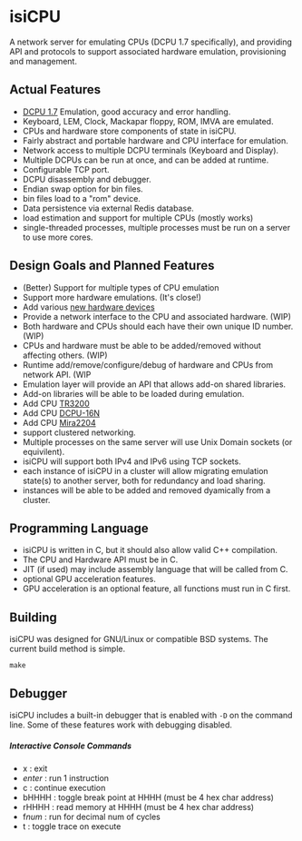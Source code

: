 isiCPU
======

A network server for emulating CPUs (DCPU 1.7 specifically), and providing API and protocols to support associated hardware emulation, provisioning and management.

Actual Features
------

 - [DCPU 1.7] Emulation, good accuracy and error handling.
 - Keyboard, LEM, Clock, Mackapar floppy, ROM, IMVA are emulated.
 - CPUs and hardware store components of state in isiCPU.
 - Fairly abstract and portable hardware and CPU interface for emulation.
 - Network access to multiple DCPU terminals (Keyboard and Display).
 - Multiple DCPUs can be run at once, and can be added at runtime.
 - Configurable TCP port.
 - DCPU disassembly and debugger.
 - Endian swap option for bin files.
 - bin files load to a "rom" device.
 - Data persistence via external Redis database.
 - load estimation and support for multiple CPUs (mostly works)
 - single-threaded processes, multiple processes must be run on a server to use more cores.

Design Goals and Planned Features
------

 - (Better) Support for multiple types of CPU emulation
 - Support more hardware emulations. (It's close!)
 - Add various [new hardware devices][Hardware]
 - Provide a network interface to the CPU and associated hardware. (WIP)
 - Both hardware and CPUs should each have their own unique ID number. (WIP)
 - CPUs and hardware must be able to be added/removed without affecting others. (WIP)
 - Runtime add/remove/configure/debug of hardware and CPUs from network API. (WIP
 - Emulation layer will provide an API that allows add-on shared libraries.
 - Add-on libraries will be able to be loaded during emulation.
 - Add CPU [TR3200]
 - Add CPU [DCPU-16N]
 - Add CPU [Mira2204]
 - support clustered networking.
 - Multiple processes on the same server will use Unix Domain sockets (or equivilent).
 - isiCPU will support both IPv4 and IPv6 using TCP sockets.
 - each instance of isiCPU in a cluster will allow migrating emulation state(s) to another server, both for redundancy and load sharing.
 - instances will be able to be added and removed dyamically from a cluster.

  [DCPU 1.7]: https://raw.githubusercontent.com/gatesphere/demi-16/master/docs/dcpu-specs/dcpu-1-7.txt "DCPU Specs"
  [Hardware]: https://github.com/techcompliant/TC-Specs "Tech Compliant Specs"
  [TR3200]: https://github.com/trillek-team/trillek-computer/blob/master/cpu/TR3200.md "TR3200 CPU Specs"
  [DCPU-16N]: https://gist.github.com/Meisaka/8800367 "DCPU-16N Specification"
  [Mira2204]: https://github.com/Meisaka/MiraISA/blob/mira2204/mira2204.txt "Mira2204 Instruction Set Architecture"

Programming Language
------

 - isiCPU is written in C, but it should also allow valid C++ compilation.
 - The CPU and Hardware API must be in C.
 - JIT (if used) may include assembly language that will be called from C.
 - optional GPU acceleration features.
 - GPU acceleration is an optional feature, all functions must run in C first.

Building
------

isiCPU was designed for GNU/Linux or compatible BSD systems.
The current build method is simple.

    make


Debugger
-------

isiCPU includes a built-in debugger that is enabled with `-D` on the command line.
Some of these features work with debugging disabled.

##### Interactive Console Commands
 - x : exit
 - *enter* : run 1 instruction
 - c : continue execution
 - bHHHH : toggle break point at HHHH (must be 4 hex char address)
 - rHHHH : read memory at HHHH (must be 4 hex char address)
 - f*num* : run for decimal num of cycles
 - t : toggle trace on execute

